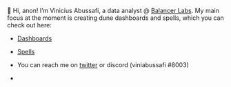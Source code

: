 👋 Hi, anon!
I’m Vinicius Abussafi, a data analyst @ [Balancer Labs](https://balancer.fi/).
My main focus at the moment is creating dune dashboards and spells, which you can check out here:
- [Dashboards](https://dune.com/balancer)
- [Spells](https://github.com/duneanalytics/spellbook/tree/main/models/balancer)

- You can reach me on [twitter](https://twitter.com/viniabussafi) or discord (viniabussafi #8003)
- 
